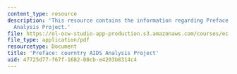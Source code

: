 ```yaml
---
content_type: resource
description: 'This resource contains the information regarding Preface: courntry AIDS
  Analysis Project.'
file: https://ol-ocw-studio-app-production.s3.amazonaws.com/courses/ec-s11-engineering-capacity-in-community-based-healthcare-fall-2005/47725d77f67f168200cbe4203b8314c4_MITEC_S11F05_zmb_ucsfcntry.pdf
file_type: application/pdf
resourcetype: Document
title: 'Preface: courntry AIDS Analysis Project'
uid: 47725d77-f67f-1682-00cb-e4203b8314c4
---
```

